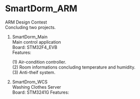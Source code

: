 # SmartDorm_ARM
ARM Design Contest  
Concluding two projects.  
  
1. SmartDorm_Main  
  Main control application  
  Board: STM32F4_EVB  
  Features:   
  
      (1) Air-condition controller.   
      (2) Room informations concluding temperature and humidity.    
      (3) Anti-theif system.    
  
2. SmartDrom_WCS  
  Washing Clothes Server  
  Board: STM3241G 
  Features:
    

